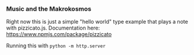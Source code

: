 ### Music and the Makrokosmos

Right now this is just a simple "hello world" type example that plays a note with pizzicato.js. Documentation here: https://www.npmjs.com/package/pizzicato

Running this with `python -m http.server`